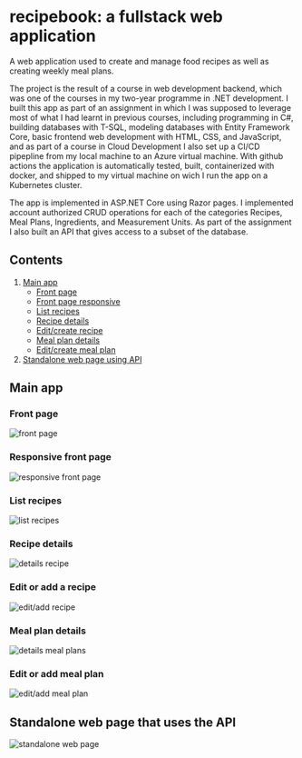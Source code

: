 # recipebook: a fullstack web application

A web application used to create and manage food recipes as well as creating weekly meal plans.

The project is the result of a course in web development backend, which was one of the courses in my two-year programme in .NET development. I built this app as part of an assignment in which I was supposed to leverage most of what I had learnt in previous courses, including programming in C#, building databases with T-SQL, modeling databases with Entity Framework Core, basic frontend web development with HTML, CSS, and JavaScript, and as part of a course in Cloud Development I also set up a CI/CD pipepline from my local machine to an Azure virtual machine. With github actions the application is automatically tested, built, containerized with docker, and shipped to my virtual machine on wich I run the app on a Kubernetes cluster.

The app is implemented in ASP.NET Core using Razor pages. I implemented account authorized CRUD operations for each of the categories Recipes, Meal Plans, Ingredients, and Measurement Units. As part of the assignment I also built an API that gives access to a subset of the database. 

## Contents
1. [Main app](#main-app)    
    * [Front page](#frontpage)
    * [Front page responsive](#responsive)
    * [List recipes](#recipes)
    * [Recipe details](#recipe-details)
    * [Edit/create recipe](#edit-recipe)
    * [Meal plan details](#mealplan-details)
    * [Edit/create meal plan](#edit-mealplan)
2. [Standalone web page using API](#standalone-page)

## Main app <a name="main-app"></a>
### Front page <a name="frontpage"></a>
![front page](images/frontpage.png)

### Responsive front page <a name="responsive"></a>
![responsive front page](images/responsive_front_page.PNG)

### List recipes <a name="recipes"></a>
![list recipes](images/recipe_list.PNG)

### Recipe details <a name="recipe-details"></a>
![details recipe](images/recipe_details.PNG)

### Edit or add a recipe <a name="edit-recipe"></a>
![edit/add recipe](images/edit_or_add_recipe.PNG)

### Meal plan details <a name="mealplan-details"></a>
![details meal plans](images/meal_plan.PNG)

### Edit or add meal plan <a name="edit-mealplan"></a>
![edit/add meal plan](images/add_or_edit_mealplan.PNG)

## Standalone web page that uses the API <a name="standalone-page"></a>
![standalone web page](images/frontend_only_web_page.PNG)
